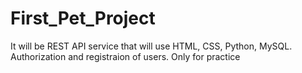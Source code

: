 # First_Pet_Project
It will be REST API service that will use HTML, CSS, Python, MySQL. Authorization and registraion of users. Only for practice
